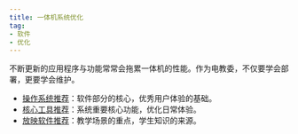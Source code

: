 ```yaml
---
title: 一体机系统优化
tag: 
- 软件
- 优化
---
```


不断更新的应用程序与功能常常会拖累一体机的性能。作为电教委，不仅要学会部署，更要学会维护。

- [操作系统推荐](operating-system)：软件部分的核心，优秀用户体验的基础。
- [核心工具推荐](core-utilities)：系统重要核心功能，优化日常体验。
- [放映软件推荐](presentation-apps)：教学场景的重点，学生知识的来源。
